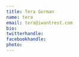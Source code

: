 ```yaml
---
title: Tera Gorman
name: tera
email: tera@iwantrest.com
bio: 
twitterhandle: 
facebookhandle: 
photo: 
---
```


